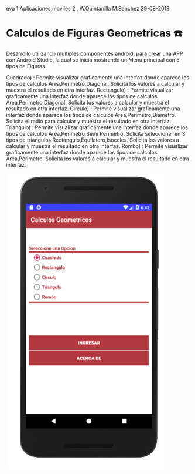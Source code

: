 
eva 1 Aplicaciones moviles 2 , W.Quintanilla M.Sanchez 29-08-2019
# Calculos de Figuras Geometricas :phone:

Desarrollo utilizando multiples componentes android, para crear 
una APP con Android Studio, la cual se inicia mostrando un Menu principal con 5 tipos de Figuras.

Cuadrado)  : Permite visualizar graficamente una interfaz donde aparece 
  los tipos de calculos  Area,Perimetro,Diagonal. 
  Solicita los valores a calcular y muestra el resultado
  en otra interfaz.
Rectangulo)  : Permite visualizar graficamente una interfaz donde aparece 
  los tipos de calculos  Area,Perimetro,Diagonal. 
  Solicita los valores a calcular y muestra el resultado
  en otra interfaz.
Circulo)  : Permite visualizar graficamente una interfaz donde aparece 
  los tipos de calculos  Area,Perimetro,Diametro. 
  Solicita el radio para calcular y muestra el resultado
  en otra interfaz.
Triangulo)  : Permite visualizar graficamente una interfaz donde aparece 
  los tipos de calculos  Area,Perimetro,Semi Perimetro. 
  Solicita seleccionar en 3 tipos de triangulos Rectangulo,Equilatero,Isoceles.
  Solicita los valores a calcular y muestra el resultado
  en otra interfaz.
Rombo)  : Permite visualizar graficamente una interfaz donde aparece 
  los tipos de calculos  Area,Perimetro. 
  Solicita los valores a calcular y muestra el resultado
  en otra interfaz.


![CATALOGO HOGAR](https://github.com/mlucianosm/IONIC-CATALOGO-HOGAR/blob/master/src/assets/eva1Inicio.png)
